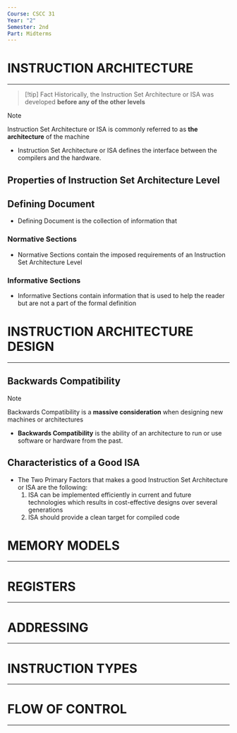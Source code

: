 ```yaml
---
Course: CSCC 31
Year: "2"
Semester: 2nd
Part: Midterms
---
```

# INSTRUCTION ARCHITECTURE
---
> [!tip] Fact
> Historically, the Instruction Set Architecture or ISA was developed **before any of the other levels**

> [!note] 
> Instruction Set Architecture or ISA is commonly referred to as **the architecture** of the machine

-  Instruction Set Architecture or ISA defines the interface between the compilers and the hardware.

## Properties of Instruction Set Architecture Level

## Defining Document
- Defining Document is the collection of information that 
### Normative Sections
- Normative Sections contain the imposed requirements of an Instruction Set Architecture Level
### Informative Sections
- Informative Sections contain information that is used to help the reader but are not a part of the formal definition 

# INSTRUCTION ARCHITECTURE  DESIGN
---
## Backwards Compatibility

> [!note]
> Backwards Compatibility is a **massive consideration** when designing new machines or architectures

- **Backwards Compatibility** is the ability of an architecture to run or use software or hardware from the past.
## Characteristics of a Good ISA
- The Two Primary Factors that makes a good Instruction Set Architecture or ISA are the following:
	1. ISA can be implemented efficiently in current and future technologies which results in cost-effective designs over several generations
	2. ISA should provide a clean target for compiled code

# MEMORY MODELS
---

# REGISTERS
---

# ADDRESSING
---

# INSTRUCTION TYPES
---

# FLOW OF CONTROL
---
